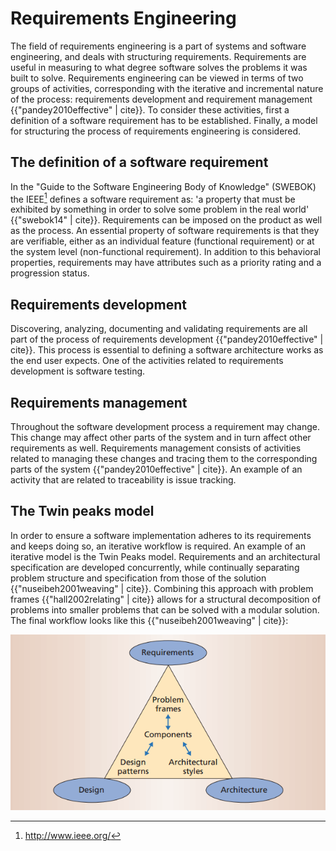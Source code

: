 
# Requirements Engineering
The field of requirements engineering is a part of systems and software engineering, and deals with structuring requirements. Requirements are useful in measuring to what degree software solves the problems it was built to solve. Requirements engineering can be viewed in terms of two groups of activities, corresponding with the iterative and incremental nature of the process: requirements development and requirement management {{"pandey2010effective" | cite}}. To consider these activities, first a definition of a software requirement has to be established. Finally, a model for structuring the process of requirements engineering is considered.

## The definition of a software requirement
In the "Guide to the Software Engineering Body of Knowledge" (SWEBOK) the IEEE[^ieee] defines a software requirement as: 'a property that must be exhibited by something in order to solve some problem in the real world' {{"swebok14" | cite}}. Requirements can be imposed on the product as well as the process. An essential property of software requirements is that they are verifiable, either as an individual feature (functional requirement) or at the system level (non-functional requirement). In addition to this behavioral properties, requirements may have attributes such as a priority rating and a progression status.

## Requirements development

Discovering, analyzing, documenting and validating requirements are all part of the process of requirements development {{"pandey2010effective" | cite}}. This process is essential to defining a software architecture works as the end user expects. One of the activities related to requirements development is software testing.

## Requirements management

Throughout the software development process a requirement may change. This change may affect other parts of the system and in turn affect other requirements as well. Requirements management consists of activities related to managing these changes and tracing them to the corresponding parts of the system {{"pandey2010effective" | cite}}. An example of an activity that are related to traceability is issue tracking.

## The Twin peaks model

In order to ensure a software implementation adheres to its requirements and keeps doing so, an iterative workflow is required. An example of an iterative model is the Twin Peaks model. Requirements and an architectural specification are developed concurrently, while continually separating problem structure and specification from those of the solution {{"nuseibeh2001weaving" | cite}}. Combining this approach with problem frames {{"hall2002relating" | cite}} allows for a structural decomposition of problems into smaller problems that can be solved with a modular solution. The final workflow looks like this {{"nuseibeh2001weaving" | cite}}:

![Workflow](../images/workflow.png)


[^ieee]: http://www.ieee.org/
